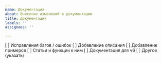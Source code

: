 ```yaml
---
name: Документация
about: Внесение изменений в документацию
title: Документация
labels: ''
assignees: ''

---
```


[ ] Исправления багов / ошибок
[ ] Добавление описания
[ ] Добавление примеров
[ ] Статьи и функции к ним
[ ] Документация для v6
[ ] Другое (указать)
